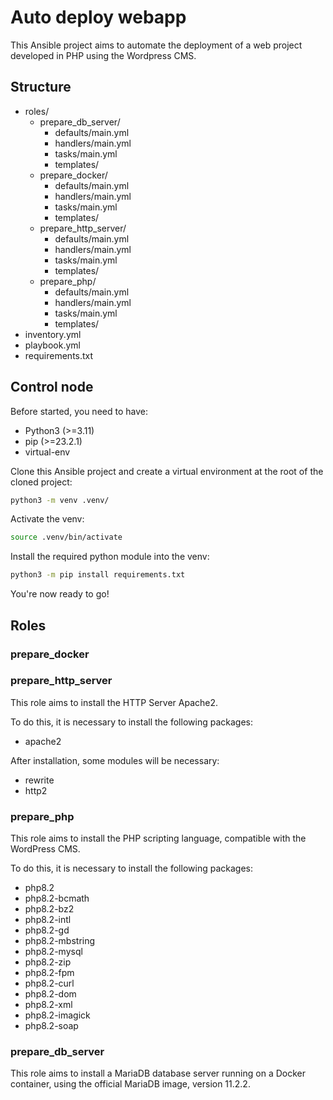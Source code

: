 # Auto deploy webapp

This Ansible project aims to automate the deployment of a web project developed in PHP using the Wordpress CMS.

## Structure 

- roles/
    - prepare_db_server/
        - defaults/main.yml
        - handlers/main.yml
        - tasks/main.yml
        - templates/
    - prepare_docker/
        - defaults/main.yml
        - handlers/main.yml
        - tasks/main.yml
        - templates/
    - prepare_http_server/
        - defaults/main.yml
        - handlers/main.yml
        - tasks/main.yml
        - templates/
    - prepare_php/
        - defaults/main.yml
        - handlers/main.yml
        - tasks/main.yml
        - templates/
- inventory.yml
- playbook.yml
- requirements.txt

## Control node

Before started, you need to have:

- Python3 (>=3.11)
- pip (>=23.2.1)
- virtual-env

Clone this Ansible project and create a virtual environment at the root of the cloned project:

```bash
python3 -m venv .venv/
```

Activate the venv:

```bash
source .venv/bin/activate
```

Install the required python module into the venv:

```bash
python3 -m pip install requirements.txt
```

You're now ready to go! 

## Roles 

### prepare_docker

### prepare_http_server

This role aims to install the HTTP Server Apache2.

To do this, it is necessary to install the following packages: 
- apache2

After installation, some modules will be necessary:
- rewrite
- http2

### prepare_php

This role aims to install the PHP scripting language, compatible with the WordPress CMS.

To do this, it is necessary to install the following packages: 
- php8.2
- php8.2-bcmath
- php8.2-bz2
- php8.2-intl
- php8.2-gd
- php8.2-mbstring
- php8.2-mysql
- php8.2-zip
- php8.2-fpm
- php8.2-curl
- php8.2-dom
- php8.2-xml
- php8.2-imagick
- php8.2-soap

### prepare_db_server

This role aims to install a MariaDB database server running on a Docker container, using the official MariaDB image, version 11.2.2.

